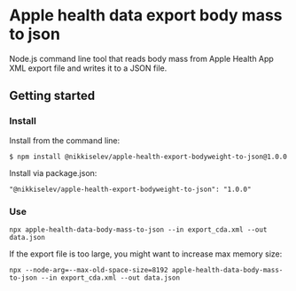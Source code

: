 # Apple health data export body mass to json
Node.js command line tool that reads body mass from Apple Health App XML export file and writes it to a JSON file. 

## Getting started

### Install

Install from the command line:

`$ npm install @nikkiselev/apple-health-export-bodyweight-to-json@1.0.0`

Install via package.json:

`"@nikkiselev/apple-health-export-bodyweight-to-json": "1.0.0"`

### Use

`npx apple-health-data-body-mass-to-json --in export_cda.xml --out data.json`

If the export file is too large, you might want to increase max memory size:

`npx --node-arg=--max-old-space-size=8192 apple-health-data-body-mass-to-json --in export_cda.xml --out data.json`
